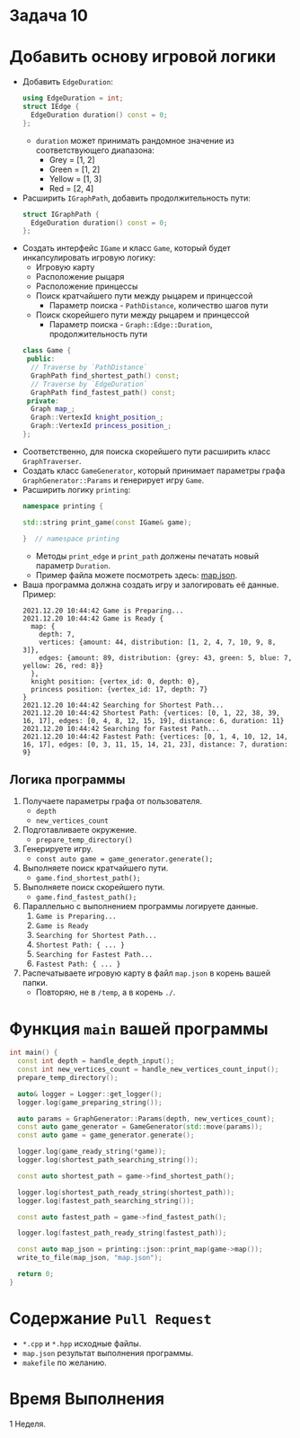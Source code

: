 # Задача 10

# Добавить основу игровой логики

- Добавить `EdgeDuration`:
  ```cpp
  using EdgeDuration = int;
  struct IEdge {
    EdgeDuration duration() const = 0;
  };
  ```
  - `duration` может принимать рандомное значение из соответствующего диапазона:
    - Grey = [1, 2]
    - Green = [1, 2]
    - Yellow = [1, 3]
    - Red = [2, 4]
- Расширить `IGraphPath`, добавить продолжительность пути:
  ```cpp
  struct IGraphPath {
    EdgeDuration duration() const = 0;
  };
  ```
- Создать интерфейс `IGame` и класс `Game`, который будет инкапсулировать игровую логику:
  - Игровую карту
  - Расположение рыцаря
  - Расположение принцессы
  - Поиск кратчайшего пути между рыцарем и принцессой
    - Параметр поиска - `PathDistance`, количество шагов пути
  - Поиск скорейшего пути между рыцарем и принцессой
    - Параметр поиска - `Graph::Edge::Duration`, продолжительность пути
  ```cpp
  class Game {
   public:
    // Traverse by `PathDistance`
    GraphPath find_shortest_path() const;
    // Traverse by `EdgeDuration`
    GraphPath find_fastest_path() const;
   private:
    Graph map_;
    Graph::VertexId knight_position_;
    Graph::VertexId princess_position_;
  };
  ```
- Соответственно, для поиска скорейшего пути расширить класс `GraphTraverser`.
- Создать класс `GameGenerator`, который принимает параметры графа `GraphGenerator::Params` и генерирует игру `Game`.
- Расширить логику `printing`:
  ```cpp
  namespace printing {

  std::string print_game(const IGame& game);

  }  // namespace printing
  ```
  - Методы `print_edge` и `print_path` должены печатать новый параметр `Duration`.
  - Пример файла можете посмотреть здесь: [map.json](map.json).
- Ваша программа должна создать игру и залогировать её данные. Пример:
  ```
  2021.12.20 10:44:42 Game is Preparing...
  2021.12.20 10:44:42 Game is Ready {
    map: {
      depth: 7,
      vertices: {amount: 44, distribution: [1, 2, 4, 7, 10, 9, 8, 3]},
      edges: {amount: 89, distribution: {grey: 43, green: 5, blue: 7, yellow: 26, red: 8}}
    },
    knight position: {vertex_id: 0, depth: 0},
    princess position: {vertex_id: 17, depth: 7}
  }
  2021.12.20 10:44:42 Searching for Shortest Path...
  2021.12.20 10:44:42 Shortest Path: {vertices: [0, 1, 22, 38, 39, 16, 17], edges: [0, 4, 8, 12, 15, 19], distance: 6, duration: 11}
  2021.12.20 10:44:42 Searching for Fastest Path...
  2021.12.20 10:44:42 Fastest Path: {vertices: [0, 1, 4, 10, 12, 14, 16, 17], edges: [0, 3, 11, 15, 14, 21, 23], distance: 7, duration: 9}
  ```

## Логика программы

1. Получаете параметры графа от пользователя.
    - `depth`
    - `new_vertices_count`
1. Подготавливаете окружение.
    - `prepare_temp_directory()`
1. Генерируете игру.
    - `const auto game = game_generator.generate();`
1. Выполняете поиск кратчайшего пути.
    - `game.find_shortest_path();`
1. Выполняете поиск скорейшего пути.
    - `game.find_fastest_path();`
1. Параллельно с выполнением программы логируете данные.
    1. `Game is Preparing...`
    1. `Game is Ready`
    1. `Searching for Shortest Path...`
    1. `Shortest Path: { ... }`
    1. `Searching for Fastest Path...`
    1. `Fastest Path: { ... }`
1. Распечатываете игровую карту в файл `map.json` в корень вашей папки.
    - Повторяю, не в `/temp`, а в корень `./`.

# Функция `main` вашей программы

```cpp
int main() {
  const int depth = handle_depth_input();
  const int new_vertices_count = handle_new_vertices_count_input();
  prepare_temp_directory();

  auto& logger = Logger::get_logger();
  logger.log(game_preparing_string());

  auto params = GraphGenerator::Params(depth, new_vertices_count);
  const auto game_generator = GameGenerator(std::move(params));
  const auto game = game_generator.generate();

  logger.log(game_ready_string(*game));
  logger.log(shortest_path_searching_string());

  const auto shortest_path = game->find_shortest_path();

  logger.log(shortest_path_ready_string(shortest_path));
  logger.log(fastest_path_searching_string());

  const auto fastest_path = game->find_fastest_path();

  logger.log(fastest_path_ready_string(fastest_path));

  const auto map_json = printing::json::print_map(game->map());
  write_to_file(map_json, "map.json");

  return 0;
}
```

# Содержание `Pull Request`

- `*.cpp` и `*.hpp` исходные файлы.
- `map.json` результат выполнения программы.
- `makefile` по желанию.

# Время Выполнения

1 Неделя.
